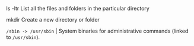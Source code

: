 


ls -ltr
List all the  files and folders in the particular directory

mkdir
Create a new directory or folder

 `/sbin -> /usr/sbin` | System binaries for administrative commands (linked to `/usr/sbin`).
